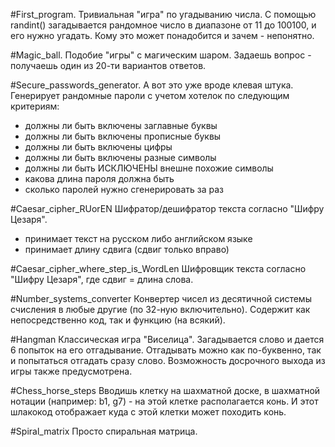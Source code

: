 #First_program.
Тривиальная "игра" по угадыванию числа.
С помощью randint() загадывается рандомное число в диапазоне от 11 до 100100, и его нужно угадать.
Кому это может понадобится и зачем - непонятно.

#Magic_ball.
Подобие "игры" с магическим шаром.
Задаешь вопрос - получаешь один из 20-ти вариантов ответов.

#Secure_passwords_generator.
А вот это уже вроде клевая штука.
Генерирует рандомные пароли с учетом хотелок по следующим критериям:
- должны ли быть включены заглавные буквы
- должны ли быть включены прописные буквы
- должны ли быть включены цифры
- должны ли быть включены разные символы
- должны ли быть ИСКЛЮЧЕНЫ внешне похожие символы
- какова длина пароля должна быть
- сколько паролей нужно сгенерировать за раз

#Caesar_cipher_RUorEN
Шифратор/дешифратор текста согласно "Шифру Цезаря".
- принимает текст на русском либо английском языке
- принимает длину сдвига (сдвиг только вправо)

#Caesar_cipher_where_step_is_WordLen
Шифровщик текста согласно "Шифру Цезаря", где сдвиг = длина слова.

#Number_systems_converter
Конвертер чисел из десятичной системы счисления в любые другие (по 32-ную включительно).
Содержит как непосредственно код, так и функцию (на всякий).

#Hangman
Классическая игра "Виселица".
Загадывается слово и дается 6 попыток на его отгадывание.
Отгадывать можно как по-буквенно, так и попытаться отгадать сразу слово.
Возможность досрочного выхода из игры также предусмотрена.

#Chess_horse_steps
Вводишь клетку на шахматной доске, в шахматной нотации (например: b1, g7) - на этой клетке располагается конь.
И этот шлакокод отображает куда с этой клетки может походить конь.

#Spiral_matrix
Просто спиральная матрица.
